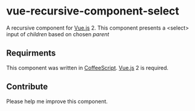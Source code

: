 # vue-recursive-component-select
A recursive component for [Vue.js](https://vuejs.org) 2. This component presents a &lt;select> input of *children* based on chosen *parent*

## Requirments
This component was written in [CoffeeScript](http://coffeescript.org). [Vue.js](https://vuejs.org) 2 is required.

## Contribute
Please help me improve this component.
